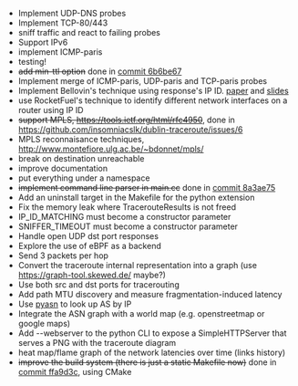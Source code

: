 * Implement UDP-DNS probes
* Implement TCP-80/443
* sniff traffic and react to failing probes
* Support IPv6
* implement ICMP-paris
* testing!
* ~~add min-ttl option~~ done in [commit 6b6be67](https://github.com/insomniacslk/dublin-traceroute/commit/6b6be67df1ea17c7de20b8ee1e4fab664ee177eb)
* Implement merge of ICMP-paris, UDP-paris and TCP-paris probes
* Implement Bellovin's  technique using response's IP ID.
  [paper](https://www.cs.columbia.edu/~smb/papers/fnat.pdf) and
  [slides](https://www.cs.columbia.edu/~smb/talks/findnat.pdf)
* use RocketFuel's technique to identify different network interfaces on a
  router using IP ID
* ~~support MPLS, https://tools.ietf.org/html/rfc4950~~, done in https://github.com/insomniacslk/dublin-traceroute/issues/6
* MPLS reconnaisance techniques, http://www.montefiore.ulg.ac.be/~bdonnet/mpls/
* break on destination unreachable
* improve documentation
* put everything under a namespace
* ~~implement command line parser in main.cc~~ done in [commit 8a3ae75](https://github.com/insomniacslk/dublin-traceroute/commit/8a3ae7513645afdad5eabd8d6f368383dff98c8b)
* Add an uninstall target in the Makefile for the python extension
* Fix the memory leak where TracerouteResults is not freed
* IP_ID_MATCHING must become a constructor parameter
* SNIFFER_TIMEOUT must become a constructor parameter
* Handle open UDP dst port responses
* Explore the use of eBPF as a backend
* Send 3 packets per hop
* Convert the traceroute internal representation into a graph (use https://graph-tool.skewed.de/ maybe?)
* Use both src and dst ports for tracerouting
* Add path MTU discovery and measure fragmentation-induced latency
* Use [pyasn](https://github.com/hadiasghari/pyasn) to look up AS by IP
* Integrate the ASN graph with a world map (e.g. openstreetmap or google maps)
* Add --webserver to the python CLI to expose a SimpleHTTPServer that serves a PNG with the traceroute diagram
* heat map/flame graph of the network latencies over time (links history)
* ~~improve the build system (there is just a static Makefile now)~~ done in [commit ffa9d3c](https://github.com/insomniacslk/dublin-traceroute/commit/ffa9d3c306fb772e2c95963a94cdc386b0126206), using CMake
